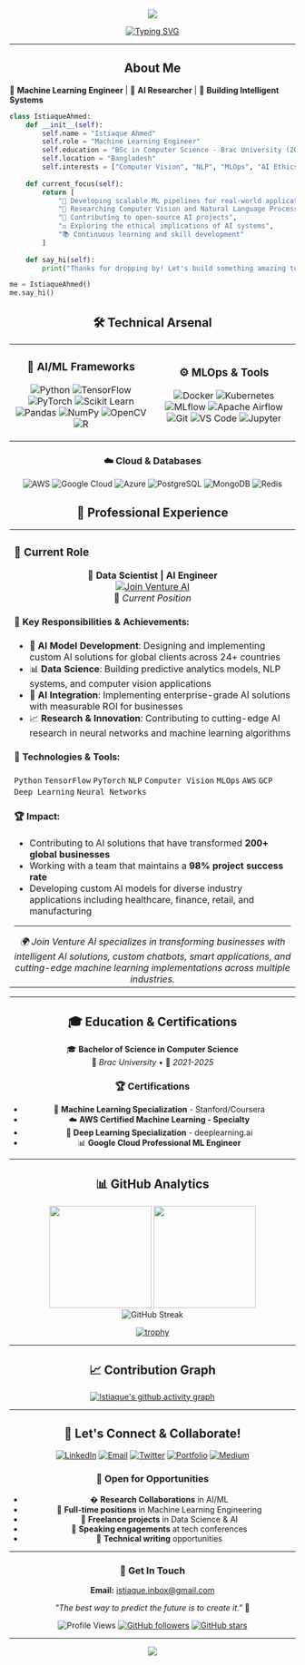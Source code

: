 <div align="center">
  <img src="https://readme-typing-svg.herokuapp.com/?lines=Hi,%20I'm%20Istiaque%20Ahmed!%20👋;Machine%20Learning%20Engineer%20🤖;AI%20Researcher%20🧠;Building%20Intelligent%20Systems%20🚀&center=true&width=800&height=45">
</div>

<div align="center">
  
[![Typing SVG](https://readme-typing-svg.herokuapp.com/?lines=Welcome+to+my+GitHub+Profile!;Passionate+about+ML+%26+AI;Always+learning+something+new!&center=true&width=500&height=50)](https://git.io/typing-svg)

</div>

---

<div align="center">
  <h2> About Me</h2>
</div>

🤖 **Machine Learning Engineer** | 🧠 **AI Researcher** | 🚀 **Building Intelligent Systems**

```python
class IstiaqueAhmed:
    def __init__(self):
        self.name = "Istiaque Ahmed"
        self.role = "Machine Learning Engineer"
        self.education = "BSc in Computer Science - Brac University (2021-2025)"
        self.location = "Bangladesh"
        self.interests = ["Computer Vision", "NLP", "MLOps", "AI Ethics"]
        
    def current_focus(self):
        return [
            "🔬 Developing scalable ML pipelines for real-world applications",
            "🧠 Researching Computer Vision and Natural Language Processing",
            "🌟 Contributing to open-source AI projects",
            "⚖️ Exploring the ethical implications of AI systems",
            "📚 Continuous learning and skill development"
        ]
    
    def say_hi(self):
        print("Thanks for dropping by! Let's build something amazing together! 🚀")

me = IstiaqueAhmed()
me.say_hi()
```

<div align="center">
  <h2>🛠️ Technical Arsenal</h2>
</div>

<table align="center">
<tr>
<td align="center" width="50%">

### 🧠 AI/ML Frameworks
![Python](https://img.shields.io/badge/Python-3776AB?style=for-the-badge&logo=python&logoColor=white)
![TensorFlow](https://img.shields.io/badge/TensorFlow-FF6F00?style=for-the-badge&logo=tensorflow&logoColor=white)
![PyTorch](https://img.shields.io/badge/PyTorch-EE4C2C?style=for-the-badge&logo=pytorch&logoColor=white)
![Scikit Learn](https://img.shields.io/badge/scikit--learn-F7931E?style=for-the-badge&logo=scikit-learn&logoColor=white)
![Pandas](https://img.shields.io/badge/pandas-150458?style=for-the-badge&logo=pandas&logoColor=white)
![NumPy](https://img.shields.io/badge/numpy-013243?style=for-the-badge&logo=numpy&logoColor=white)
![OpenCV](https://img.shields.io/badge/opencv-5C3EE8?style=for-the-badge&logo=opencv&logoColor=white)
![R](https://img.shields.io/badge/R-276DC3?style=for-the-badge&logo=r&logoColor=white)

</td>
<td align="center" width="50%">

### ⚙️ MLOps & Tools
![Docker](https://img.shields.io/badge/Docker-2496ED?style=for-the-badge&logo=docker&logoColor=white)
![Kubernetes](https://img.shields.io/badge/Kubernetes-326CE5?style=for-the-badge&logo=kubernetes&logoColor=white)
![MLflow](https://img.shields.io/badge/MLflow-0194E2?style=for-the-badge&logo=mlflow&logoColor=white)
![Apache Airflow](https://img.shields.io/badge/Apache%20Airflow-017CEE?style=for-the-badge&logo=Apache%20Airflow&logoColor=white)
![Git](https://img.shields.io/badge/git-F05032?style=for-the-badge&logo=git&logoColor=white)
![VS Code](https://img.shields.io/badge/VS%20Code-007ACC?style=for-the-badge&logo=visual-studio-code&logoColor=white)
![Jupyter](https://img.shields.io/badge/Jupyter-F37626?style=for-the-badge&logo=Jupyter&logoColor=white)

</td>
</tr>
</table>

<div align="center">

### ☁️ Cloud & Databases
![AWS](https://img.shields.io/badge/AWS-232F3E?style=for-the-badge&logo=amazonaws&logoColor=white)
![Google Cloud](https://img.shields.io/badge/Google_Cloud-4285F4?style=for-the-badge&logo=googlecloud&logoColor=white)
![Azure](https://img.shields.io/badge/Microsoft_Azure-0089D0?style=for-the-badge&logo=microsoft-azure&logoColor=white)
![PostgreSQL](https://img.shields.io/badge/PostgreSQL-316192?style=for-the-badge&logo=postgresql&logoColor=white)
![MongoDB](https://img.shields.io/badge/MongoDB-4EA94B?style=for-the-badge&logo=mongodb&logoColor=white)
![Redis](https://img.shields.io/badge/redis-DC382D?style=for-the-badge&logo=redis&logoColor=white)

</div>


<div align="center">
  <h2>💼 Professional Experience</h2>
</div>

<div align="center">
<table>
<tr>
<td width="100%">

### 🚀 Current Role

<div align="center">

**🤖 Data Scientist | AI Engineer**  
[![Join Venture AI](https://img.shields.io/badge/Join_Venture_AI-FF6B35?style=for-the-badge&logo=artificial-intelligence&logoColor=white)](https://www.joinventureai.com/)  
📅 *Current Position*

</div>

#### 🔬 Key Responsibilities & Achievements:
- 🧠 **AI Model Development**: Designing and implementing custom AI solutions for global clients across 24+ countries
- 📊 **Data Science**: Building predictive analytics models, NLP systems, and computer vision applications
- 🤖 **AI Integration**: Implementing enterprise-grade AI solutions with measurable ROI for businesses
- 📈 **Research & Innovation**: Contributing to cutting-edge AI research in neural networks and machine learning algorithms

#### 🌟 Technologies & Tools:
`Python` `TensorFlow` `PyTorch` `NLP` `Computer Vision` `MLOps` `AWS` `GCP` `Deep Learning` `Neural Networks`

#### 🏆 Impact:
- Contributing to AI solutions that have transformed **200+ global businesses**
- Working with a team that maintains a **98% project success rate**
- Developing custom AI models for diverse industry applications including healthcare, finance, retail, and manufacturing

---

<div align="center">
  <em>🌍 Join Venture AI specializes in transforming businesses with intelligent AI solutions, custom chatbots, smart applications, and cutting-edge machine learning implementations across multiple industries.</em>
</div>

</td>
</tr>
</table>
</div>

---

<div align="center">
  <h2>🎓 Education & Certifications</h2>
</div>

<div align="center">

🎓 **Bachelor of Science in Computer Science**  
📍 *Brac University* • 📅 *2021-2025*

### 🏆 Certifications
- 🧠 **Machine Learning Specialization** - Stanford/Coursera
- ☁️ **AWS Certified Machine Learning - Specialty**
- 🐍 **Deep Learning Specialization** - deeplearning.ai
- 📊 **Google Cloud Professional ML Engineer**

</div>

---

<div align="center">
  <h2>📊 GitHub Analytics</h2>
</div>

<div align="center">
  <img height="180em" src="https://github-readme-stats.vercel.app/api?username=IstiaqueAhmd&show_icons=true&theme=tokyonight&include_all_commits=true&count_private=true"/>
  <img height="180em" src="https://github-readme-stats.vercel.app/api/top-langs/?username=IstiaqueAhmd&layout=compact&langs_count=8&theme=tokyonight"/>
</div>

<div align="center">
  <img src="https://github-readme-streak-stats.herokuapp.com/?user=IstiaqueAhmd&theme=tokyonight" alt="GitHub Streak"/>
</div>

<div align="center">
  
[![trophy](https://github-profile-trophy.vercel.app/?username=IstiaqueAhmd&theme=onedark&column=7)](https://github.com/ryo-ma/github-profile-trophy)

</div>

---

<div align="center">
  <h2>📈 Contribution Graph</h2>
  
[![Istiaque's github activity graph](https://github-readme-activity-graph.vercel.app/graph?username=IstiaqueAhmd&theme=tokyo-night)](https://github.com/ashutosh00710/github-readme-activity-graph)

</div>

---

<div align="center">
  <h2>🤝 Let's Connect & Collaborate!</h2>
</div>

<div align="center">

[![LinkedIn](https://img.shields.io/badge/LinkedIn-0077B5?style=for-the-badge&logo=linkedin&logoColor=white)](https://linkedin.com/in/istiaque-ahmd/)
[![Email](https://img.shields.io/badge/Email-D14836?style=for-the-badge&logo=gmail&logoColor=white)](mailto:istiaque.inbox@gmail.com)
[![Twitter](https://img.shields.io/badge/Twitter-1DA1F2?style=for-the-badge&logo=twitter&logoColor=white)](#)
[![Portfolio](https://img.shields.io/badge/Portfolio-FF5722?style=for-the-badge&logo=website&logoColor=white)](#)
[![Medium](https://img.shields.io/badge/Medium-12100E?style=for-the-badge&logo=medium&logoColor=white)](#)

</div>

<div align="center">
  
### 💼 Open for Opportunities
- � **Research Collaborations** in AI/ML
- 💼 **Full-time positions** in Machine Learning Engineering
- 🎯 **Freelance projects** in Data Science & AI
- 🎤 **Speaking engagements** at tech conferences
- 📝 **Technical writing** opportunities

</div>

---

<div align="center">
  
### 📧 Get In Touch
**Email:** [istiaque.inbox@gmail.com](mailto:istiaque.inbox@gmail.com)

*"The best way to predict the future is to create it."* 🚀

</div>

<div align="center">
  
![Profile Views](https://komarev.com/ghpvc/?username=IstiaqueAhmd&color=brightgreen&style=flat-square&label=Profile+Views)
[![GitHub followers](https://img.shields.io/github/followers/IstiaqueAhmd?style=social)](https://github.com/IstiaqueAhmd)
[![GitHub stars](https://img.shields.io/github/stars/IstiaqueAhmd?style=social)](https://github.com/IstiaqueAhmd)

</div>

---

<div align="center">
  <img src="https://capsule-render.vercel.app/api?type=waving&color=gradient&height=100&section=footer"/>
</div>
